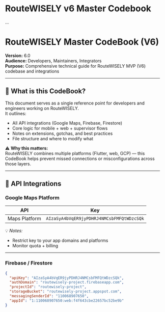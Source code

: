 # RouteWISELY v6 Master Codebook
...
# RouteWISELY Master CodeBook (V6)

**Version:** 6.0  
**Audience:** Developers, Maintainers, Integrators  
**Purpose:** Comprehensive technical guide for RouteWISELY MVP (V6) codebase and integrations  

---

## 🚀 What is this CodeBook?

This document serves as a single reference point for developers and engineers working on RouteWISELY.  
It outlines:
- All API integrations (Google Maps, Firebase, Firestore)
- Core logic for mobile + web + supervisor flows
- Notes on extensions, gotchas, and best practices
- File structure and where to modify what  

⚠️ **Why this matters:**  
RouteWISELY combines multiple platforms (Flutter, web, GCP) — this CodeBook helps prevent missed connections or misconfigurations across those layers.

---

## 🔑 API Integrations

### Google Maps Platform  

| API | Key |
|------|------|
| Maps Platform | `AIzaSyA4bVqER9jyPDHRJ4NMCsbFMFQtWDzcSQk`  

💡 *Notes:*  
- Restrict key to your app domains and platforms  
- Monitor quota + billing  

---

### Firebase / Firestore  

```json
{
  "apiKey": "AIzaSyA4bVqER9jyPDHRJ4NMCsbFMFQtWDzcSQk",
  "authDomain": "routewisely-project.firebaseapp.com",
  "projectId": "routewisely-project",
  "storageBucket": "routewisely-project.appspot.com",
  "messagingSenderId": "110068907650",
  "appId": "1:110068907650:web:f4f643cbe22657bc52be9b"
}
